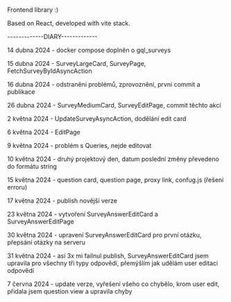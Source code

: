 # 

Frontend library :)

Based on React, developed with vite stack.

-------------DIARY-------------

14 dubna 2024 - docker compose doplněn o gql_surveys

15 dubna 2024 - SurveyLargeCard, SurveyPage, FetchSurveyByIdAsyncAction
       
16 dubna 2024 - odstranění problémů, zprovoznění, první commit a publikace

26 dubna 2024 - SurveyMediumCard, SurveyEditPage, commit těchto akcí

2 května 2024 - UpdateSurveyAsyncAction, dodělání edit card

6 května 2024 - EditPage

9 května 2024 - problém s Queries, nejde editovat

10 května 2024 - druhý projektový den, datum poslední změny převedeno do formátu string 

15 května 2024 - question card, question page, proxy link, confug.js (řešení erroru)

17 května 2024 - publish novější verze

23 května 2024 - vytvoření SurveyAnswerEditCard a SurveyAnswerEditPage

30 května 2024 - upravení SurveyAnswerEditCard pro první otázku, přepsání otázky na serveru

31 května 2024 - asi 3x mi failnul publish, SurveyAnswerEditCard jsem upravila pro všechny tři typy odpovědí, přemýšlím jak udělám user editaci odpovědí

7 června 2024 - update verze, vyřešení všeho co chybělo, krom user edit, přidala jsem question view a upravila chyby
